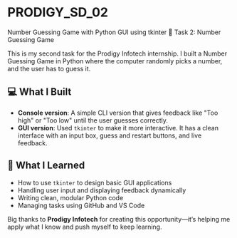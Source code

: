 # PRODIGY_SD_02
Number Guessing Game with Python GUI using tkinter
🎯 Task 2: Number Guessing Game

This is my second task for the Prodigy Infotech internship. I built a Number Guessing Game in Python where the computer randomly picks a number, and the user has to guess it.

## 💻 What I Built

- **Console version**: A simple CLI version that gives feedback like "Too high" or "Too low" until the user guesses correctly.
- **GUI version**: Used `tkinter` to make it more interactive. It has a clean interface with an input box, guess and restart buttons, and live feedback.

## 🧠 What I Learned

- How to use `tkinter` to design basic GUI applications  
- Handling user input and displaying feedback dynamically  
- Writing clean, modular Python code  
- Managing tasks using GitHub and VS Code  

Big thanks to **Prodigy Infotech** for creating this opportunity—it’s helping me apply what I know and push myself to keep learning.
